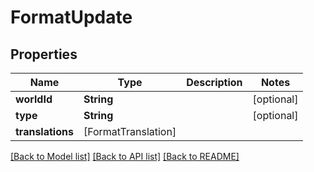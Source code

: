 # FormatUpdate

## Properties
Name | Type | Description | Notes
------------ | ------------- | ------------- | -------------
**worldId** | **String** |  | [optional] 
**type** | **String** |  | [optional] 
**translations** | [FormatTranslation] |  | 

[[Back to Model list]](../README.md#documentation-for-models) [[Back to API list]](../README.md#documentation-for-api-endpoints) [[Back to README]](../README.md)


